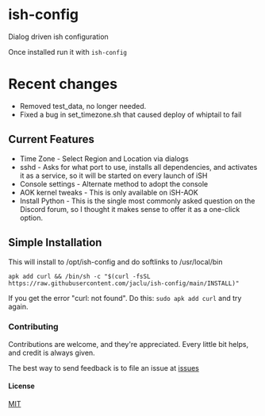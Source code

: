 # ish-config

Dialog driven ish configuration

Once installed run it with `ish-config`

# Recent changes

- Removed test_data, no longer needed.
- Fixed a bug in set_timezone.sh that caused deploy of whiptail to fail

## Current Features

- Time Zone - Select Region and Location via dialogs
- sshd - Asks for what port to use, installs all dependencies, and
activates it as a service, so it will be started on every launch of iSH
- Console settings - Alternate method to adopt the console
- AOK kernel tweaks - This is only available on iSH-AOK
- Install Python - This is the single most commonly asked question on the Discord
forum, so I thought it makes sense to offer it as a one-click option.

## Simple Installation

This will install to /opt/ish-config and do softlinks to /usr/local/bin

```shell
apk add curl && /bin/sh -c "$(curl -fsSL https://raw.githubusercontent.com/jaclu/ish-config/main/INSTALL)"
```

If you get the error "curl: not found".
Do this: `sudo apk add curl` and try again.

### Contributing

Contributions are welcome, and they're appreciated.
Every little bit helps, and credit is always given.

The best way to send feedback is to file an issue at
[issues](https://github.com/jaclu/ish-config/issues)

#### License

[MIT](LICENSE)
